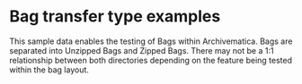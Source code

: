 # Bag transfer type examples

This sample data enables the testing of Bags within Archivematica. Bags are
separated into Unzipped Bags and Zipped Bags. There may not be a 1:1
relationship between both directories depending on the feature being tested
within the bag layout.
